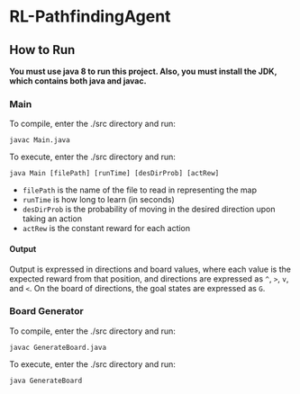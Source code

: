 # RL-PathfindingAgent

## How to Run

**You must use java 8 to run this project. Also, you must install the JDK, which contains both java and javac.**

### Main

To compile, enter the ./src directory and run:

```
javac Main.java
```

To execute, enter the ./src directory and run:

```
java Main [filePath] [runTime] [desDirProb] [actRew]
```

- `filePath` is the name of the file to read in representing the map
- `runTime` is how long to learn (in seconds)
- `desDirProb` is the probability of moving in the desired direction upon taking an action
- `actRew` is the constant reward for each action

#### Output

Output is expressed in directions and board values, where each value is the expected reward from
that position, and directions are expressed as `^`, `>`, `v`, and `<`. On the board of directions,
the goal states are expressed as `G`.

### Board Generator

To compile, enter the ./src directory and run:

```
javac GenerateBoard.java
```

To execute, enter the ./src directory and run:

```
java GenerateBoard
```
